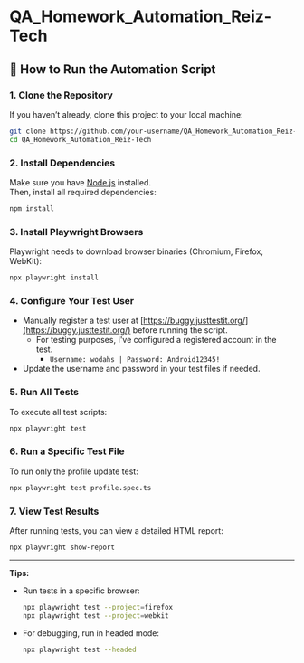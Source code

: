 # QA_Homework_Automation_Reiz-Tech

## 🚀 How to Run the Automation Script

### 1. Clone the Repository
If you haven’t already, clone this project to your local machine:
```sh
git clone https://github.com/your-username/QA_Homework_Automation_Reiz-Tech.git
cd QA_Homework_Automation_Reiz-Tech
```

### 2. Install Dependencies
Make sure you have [Node.js](https://nodejs.org/) installed.  
Then, install all required dependencies:
```sh
npm install
```

### 3. Install Playwright Browsers
Playwright needs to download browser binaries (Chromium, Firefox, WebKit):
```sh
npx playwright install
```

### 4. Configure Your Test User
- Manually register a test user at [https://buggy.justtestit.org/](https://buggy.justtestit.org/) before running the script.
  - For testing purposes, I've configured a registered account in the test.
    - ```Username: wodahs | Password: Android12345!```
- Update the username and password in your test files if needed.

### 5. Run All Tests
To execute all test scripts:
```sh
npx playwright test
```

### 6. Run a Specific Test File
To run only the profile update test:
```sh
npx playwright test profile.spec.ts
```

### 7. View Test Results
After running tests, you can view a detailed HTML report:
```sh
npx playwright show-report
```

---

**Tips:**
- Run tests in a specific browser:
  ```sh
  npx playwright test --project=firefox
  npx playwright test --project=webkit
  ```
- For debugging, run in headed mode:
  ```sh
  npx playwright test --headed
  ```